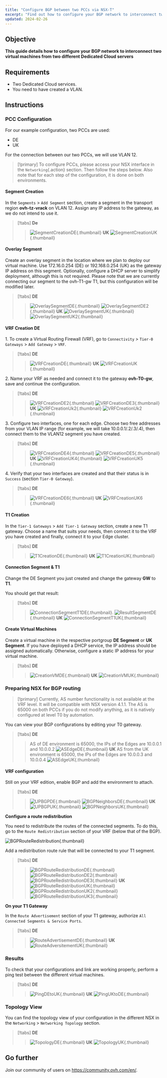 ```yaml
---
title: "Configure BGP between two PCCs via NSX-T"
excerpt: "Find out how to configure your BGP network to interconnect two virtual machines from two different Dedicated Cloud servers"
updated: 2024-02-26
---
```


## Objective

**This guide details how to configure your BGP network to interconnect two virtual machines from two different Dedicated Cloud servers**

## Requirements

- Two Dedicated Cloud services.
- You need to have created a VLAN.

## Instructions

### PCC Configuration

For our example configuration, two PCCs are used:

- DE
- UK

For the connection between our two PCCs, we will use VLAN 12.

> [!primary]
> To configure PCCs, please access your NSX interface in the `Networking`{.action} section. Then follow the steps below.
> Also note that for each step of the configuration, it is done on both environments.

#### Segment Creation

In the `Segments` > `Add Segment` section, create a segment in the transport region **ovh-tz-vrack** on VLAN 12. Assign any IP address to the gateway, as we do not intend to use it.

> [!tabs]
> **De**
>>![SegmentCreationDE](segment_creation_de.png){.thumbnail}
> **UK**
>> ![SegmentCreationUK](segment_creation_uk.png){.thumbnail}

#### Overlay Segment

Create an overlay segment in the location where we plan to deploy our virtual machine. Use 172.16.0.254 (DE) or 192.168.0.254 (UK) as the gateway IP address on this segment. Optionally, configure a DHCP server to simplify deployment, although this is not required. Please note that we are currently connecting our segment to the ovh-T1-gw T1, but this configuration will be modified later.

> [!tabs]
> **DE**
>>![OverlaySegmentDE](segment_overlay_de.png){.thumbnail}
>>![OverlaySegmentDE2](segment_overlay_de_2.png){.thumbnail}
> **UK** 
>>![OverlaySegmentUK](segment_overlay_uk.png){.thumbnail}
>>![OverlaySegmentUK2](segment_overlay_uk_2.png){.thumbnail}

#### VRF Creation DE

1\. To create a Virtual Routing Firewall (VRF), go to `Connectivity` > `Tier-0 Gateways` > `Add Gateway` > `VRF`.

> [!tabs]
> **DE**
>> ![VRFCreationDE](vrf_creation_de.png){.thumbnail}
> **UK**
>> ![VRFCreationUK](vrf_creation_uk.png){.thumbnail}

2\. Name your VRF as needed and connect it to the gateway **ovh-T0-gw**, save and continue the configuration.

> [!tabs]
> **DE**
>> ![VRFCreationDE2](vrf_creation_de_2.png){.thumbnail}
>> ![VRFCreationDE3](vrf_creation_de_3.png){.thumbnail}
> **UK**
>> ![VRFCreationUk2](vrf_creation_uk_2.png){.thumbnail}
>> ![VRFCreationUk2](vrf_creation_uk_3.png){.thumbnail}

3\. Configure two interfaces, one for each edge. Choose two free addresses from your VLAN IP range (for example, we will take 10.0.0.1/.2/.3/.4), then connect them to the VLAN12 segment you have created.

> [!tabs]
> **DE**
>> ![VRFCreationDE4](vrf_creation_de_4.png){.thumbnail}
>> ![VRFCreationDE5](vrf_creation_de_5.png){.thumbnail}
> **UK**
>> ![VRFCreationUK4](vrf_creation_uk_4.png){.thumbnail}
>> ![VRFCreationUK5](vrf_creation_uk_5.png){.thumbnail}

4\. Verify that your two interfaces are created and that their status is in `Success` (section `Tier-0 Gateway`).

> [!tabs]
> **DE**
>> ![VRFCreationDE6](vrf_creation_de_6.png){.thumbnail}
> **UK**
>> ![VRFCreationUK6](vrf_creation_uk_6.png){.thumbnail}

#### T1 Creation

In the `Tier-1 Gateways` > `Add Tier-1 Gateway` section, create a new T1 gateway. Choose a name that suits your needs, then connect it to the VRF you have created and finally, connect it to your Edge cluster.

> [!tabs]
> **DE**
>> ![T1CreationDE](t1_creation_de.png){.thumbnail}
> **UK**
>> ![T1CreationUK](t1_creation_uk.png){.thumbnail}

#### Connection Segment & T1

Change the DE Segment you just created and change the gateway **GW** to **T1**.

You should get that result:

> [!tabs]
> **DE**
>> ![ConnectionSegmentT1DE](connection_segment_de_to_t1.png){.thumbnail}.
>> ![ResultSegmentDE](result_segment_de.png){.thumbnail}
> **UK**
>> ![ConnectionSegmentT1UK](result_segment_uk.png){.thumbnail}

#### Create Virtual Machines

Create a virtual machine in the respective portgroup **DE Segment** or **UK Segment**. If you have deployed a DHCP service, the IP address should be assigned automatically. Otherwise, configure a static IP address for your virtual machine.

> [!tabs]
> **DE**
>> ![CreationVMDE](creation_vm_de.png){.thumbnail}
> **UK**
>> ![CreationVMUK](creation_vm_uk.png){.thumbnail}

### Preparing NSX for BGP routing

>[!primary]
> Currently, AS number functionality is not available at the VRF level. It will be compatible with NSX version 4.1.1. The AS is 65000 on both PCCs if you do not modify anything, as it is natively configured at level T0 by automation.

You can view your BGP configurations by editing your T0 gateway.

> [!tabs]
> **DE**
>> AS of DE environment is 65000, the IPs of the Edges are 10.0.0.1 and 10.0.0.2
>> ![ASEdgeDE](as_edge_de.png){.thumbnail}
> **UK**
>> AS from the UK environment is 65000, the IPs of the Edges are 10.0.0.3 and 10.0.0.4
>> ![ASEdgeUK](as_edge_uk.png){.thumbnail}

#### VRF configuration

Still on your VRF edition, enable BGP and add the environment to attach.

> [!tabs]
> **DE**
>> ![UPBGPDE](bgp_up_de.png){.thumbnail}
>> ![BGPNeighborsDE](bgp_up_neighbors_de.png){.thumbnail}
> **UK**
>> ![UPBGPUK](bgp_up_uk.png){.thumbnail}
>> ![BGPNeighborsUK](bgp_up_neighbors_uk.png){.thumbnail}

**Configure a route redistribution**

You need to redistribute the routes of the connected segments.
To do this, go to the `Route Redistribution` section of your VRF (below that of the BGP).

![BGPRouteRedistribution](bgp_set_route_redistribution.png){.thumbnail}

Add a redistribution route rule that will be connected to your T1 segment.

> [!tabs]
> **DE**
>> ![BGPRouteRedistributionDE](bgp_set_route_redistribution_de.png){.thumbnail}
>> ![BGPRouteRedistributionDE2](bgp_set_route_redistribution_de_2.png){.thumbnail}
>> ![BGPRouteRedistributionDE3](bgp_set_route_redistribution_de_3.png){.thumbnail}
> **UK**
>> ![BGPRouteRedistributionUK](bgp_set_route_redistribution_uk.png){.thumbnail}
>> ![BGPRouteRedistributionUK2](bgp_set_route_redistribution_uk_2.png){.thumbnail}
>> ![BGPRouteRedistributionUK3](bgp_set_route_redistribution_uk_3.png){.thumbnail}

**On your T1 Gateway**

In the `Route Advertisement` section of your T1 gateway, authorize `All Connected Segments & Service Ports`.

> [!tabs]
> **DE**
>> ![RouteAdvertisementDE](t1_route_advertisement_de.png){.thumbnail}
> **UK**
>> ![RouteAdversitementUK](t1_route_advertisement_uk.png){.thumbnail}

### Results

To check that your configurations and link are working properly, perform a ping test between the different virtual machines.

> [!tabs]
> **DE**
>> ![PingDEtoUK](ping_DE_to_UK.png){.thumbnail}
> **UK**
>> ![PingUKtoDE](ping_Uk_to_DE.png){.thumbnail}

### Topology View

You can find the topology view of your configuration in the different NSX in the `Networking` > `Networking Topology` section.

> [!tabs]
> **DE**
>> ![TopologyDE](topology_de.png){.thumbnail}
> **UK**
>> ![TopologyUK](topology_uk.png){.thumbnail}

## Go further

Join our community of users on <https://community.ovh.com/en/>.